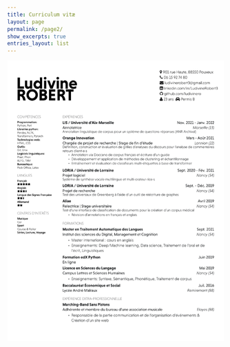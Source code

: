 ```yaml
---
title: Curriculum vitæ
layout: page
permalink: /page2/
show_excerpts: true
entries_layout: list
---
```


<p class="aligncenter">
    <img src="CV_Ludivine_Robert.pdf" alt="cv" />
</p>


